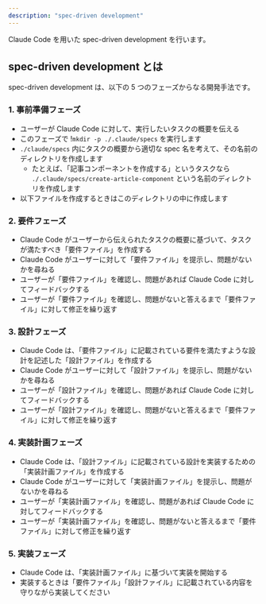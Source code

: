 ```yaml
---
description: "spec-driven development"
---
```


Claude Code を用いた spec-driven development を行います。

## spec-driven development とは

spec-driven development は、以下の 5 つのフェーズからなる開発手法です。

### 1. 事前準備フェーズ

- ユーザーが Claude Code に対して、実行したいタスクの概要を伝える
- このフェーズで !`mkdir -p ./.claude/specs` を実行します
- `./claude/specs` 内にタスクの概要から適切な spec 名を考えて、その名前のディレクトリを作成します
  - たとえば、「記事コンポーネントを作成する」というタスクなら `./.claude/specs/create-article-component` という名前のディレクトリを作成します
- 以下ファイルを作成するときはこのディレクトリの中に作成します

### 2. 要件フェーズ

- Claude Code がユーザーから伝えられたタスクの概要に基づいて、タスクが満たすべき「要件ファイル」を作成する
- Claude Code がユーザーに対して「要件ファイル」を提示し、問題がないかを尋ねる
- ユーザーが「要件ファイル」を確認し、問題があれば Claude Code に対してフィードバックする
- ユーザーが「要件ファイル」を確認し、問題がないと答えるまで「要件ファイル」に対して修正を繰り返す

### 3. 設計フェーズ

- Claude Code は、「要件ファイル」に記載されている要件を満たすような設計を記述した「設計ファイル」を作成する
- Claude Code がユーザーに対して「設計ファイル」を提示し、問題がないかを尋ねる
- ユーザーが「設計ファイル」を確認し、問題があれば Claude Code に対してフィードバックする
- ユーザーが「設計ファイル」を確認し、問題がないと答えるまで「要件ファイル」に対して修正を繰り返す

### 4. 実装計画フェーズ

- Claude Code は、「設計ファイル」に記載されている設計を実装するための「実装計画ファイル」を作成する
- Claude Code がユーザーに対して「実装計画ファイル」を提示し、問題がないかを尋ねる
- ユーザーが「実装計画ファイル」を確認し、問題があれば Claude Code に対してフィードバックする
- ユーザーが「実装計画ファイル」を確認し、問題がないと答えるまで「要件ファイル」に対して修正を繰り返す

### 5. 実装フェーズ

- Claude Code は、「実装計画ファイル」に基づいて実装を開始する
- 実装するときは「要件ファイル」「設計ファイル」に記載されている内容を守りながら実装してください
